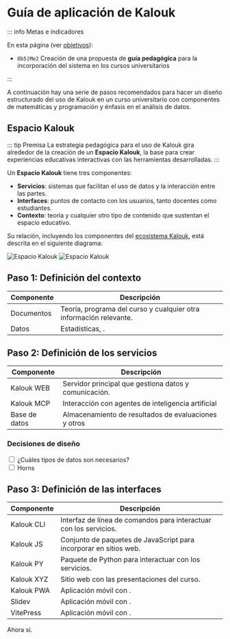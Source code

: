# Guía de aplicación de Kalouk

::: info Metas e indicadores

En esta página (ver [objetivos](/proyecto/objetivos.md)):

- `Ob5|Me2` Creación de una propuesta de **guía pedagógica** para la incorporación del sistema en los cursos universitarios

:::

A continuación hay una serie de pasos recomendados para hacer un diseño estructurado del uso de Kalouk en un curso universitario con componentes de matemáticas y programación y énfasis en el análisis de datos.

## Espacio Kalouk

::: tip Premisa
La estrategia pedagógica para el uso de Kalouk gira alrededor de la creación de un **Espacio Kalouk**, la base para crear experiencias educativas interactivas con las herramientas desarrolladas.
:::

Un **Espacio Kalouk** tiene tres componentes:

- **Servicios**: sistemas que facilitan el uso de datos y la interacción entre las partes.
- **Interfaces**: puntos de contacto con los usuarios, tanto docentes como estudiantes.
- **Contexto**: teoría y cualquier otro tipo de contenido que sustentan el espacio educativo.

Su relación, incluyendo los componentes del [ecosistema Kalouk](/resultados/kalouk), está descrita en el siguiente diagrama:

<img src="/espacio_light.svg" alt="Espacio Kalouk" class="block dark:hidden" />
<img src="/espacio_dark.svg" alt="Espacio Kalouk" class="hidden dark:block" />

## Paso 1: Definición del contexto

| Componente | Descripción                                                        |
| ---------- | ------------------------------------------------------------------ |
| Documentos | Teoría, programa del curso y cualquier otra información relevante. |
| Datos      | Estadísticas, .                                                    |

## Paso 2: Definición de los servicios

| Componente    | Descripción                                           |
| ------------- | ----------------------------------------------------- |
| Kalouk WEB    | Servidor principal que gestiona datos y comunicación. |
| Kalouk MCP    | Interacción con agentes de inteligencia artificial    |
| Base de datos | Almacenamiento de resultados de evaluaciones y otros  |

### Decisiones de diseño

<div class="mt-3">
    <input type="checkbox" id="scales" />
    <label for="scales">¿Cuáles tipos de datos son necesarios?</label>
</div>
<div class="mt-3">
    <input type="checkbox" id="horns" />
    <label for="horns">Horns</label>
</div>

## Paso 3: Definición de las interfaces

| Componente | Descripción                                                       |
| ---------- | ----------------------------------------------------------------- |
| Kalouk CLI | Interfaz de línea de comandos para interactuar con los servicios. |
| Kalouk JS  | Conjunto de paquetes de JavaScript para incorporar en sitios web. |
| Kalouk PY  | Paquete de Python para interactuar con los servicios.             |
| Kalouk XYZ | Sitio web con las presentaciones del curso.                       |
| Kalouk PWA | Aplicación móvil con .                                            |
| Slidev     | Aplicación móvil con .                                            |
| VitePress  | Aplicación móvil con .                                            |

Ahora sí.

